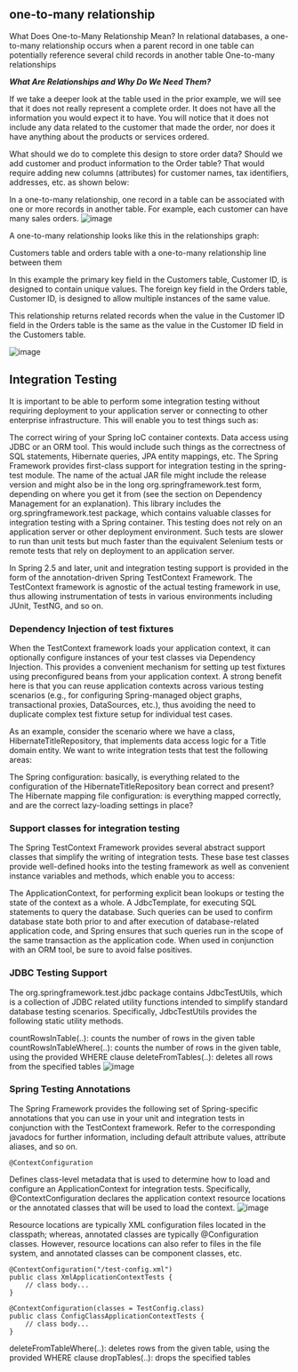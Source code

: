 ## one-to-many relationship

What Does One-to-Many Relationship Mean? In relational databases, a one-to-many relationship occurs when a parent record in one table can potentially
reference several child
records in another table
One-to-many relationships

***What Are Relationships and Why Do We Need Them?***

If we take a deeper look at the table used in the prior example, we will see that it does not really represent a complete order. It does not have all the information you would expect it to have. You will notice that it does not include any data related to the customer that made the order, nor does it have anything about the products or services ordered.

What should we do to complete this design to store order data? Should we add customer and product information to the Order table? That would require adding new columns (attributes) for customer names, tax identifiers, addresses, etc. as shown below:

In a one-to-many relationship, one record in a table can be associated with one or more records in another table. For example, each customer can have many sales orders.
![image](https://user-images.githubusercontent.com/97823170/160113571-1bc7c1d8-4e62-4fb5-99da-4b4d7c46881e.png)

A one-to-many relationship looks like this in the relationships graph:

Customers table and orders table with a one-to-many relationship line between them

In this example the primary key field in the Customers table, Customer ID, is designed to contain unique values. The foreign key field in the Orders table, Customer ID, is designed to allow multiple instances of the same value.

This relationship returns related records when the value in the Customer ID field in the Orders table is the same as the value in the Customer ID field in the Customers table.

![image](https://user-images.githubusercontent.com/97823170/160113646-131a9a0f-071c-4293-a2ab-68d81577bde5.png)


## Integration Testing

It is important to be able to perform some integration testing without requiring deployment to your application server or connecting to other enterprise infrastructure. This will enable you to test things such as:

The correct wiring of your Spring IoC container contexts.
Data access using JDBC or an ORM tool. This would include such things as the correctness of SQL statements, Hibernate queries, JPA entity mappings, etc.
The Spring Framework provides first-class support for integration testing in the spring-test module. The name of the actual JAR file might include the release version and might also be in the long org.springframework.test form, depending on where you get it from (see the section on Dependency Management for an explanation). This library includes the org.springframework.test package, which contains valuable classes for integration testing with a Spring container. This testing does not rely on an application server or other deployment environment. Such tests are slower to run than unit tests but much faster than the equivalent Selenium tests or remote tests that rely on deployment to an application server.

In Spring 2.5 and later, unit and integration testing support is provided in the form of the annotation-driven Spring TestContext Framework.
The TestContext framework is agnostic of the actual testing framework in use, thus allowing instrumentation of tests in various environments including JUnit,
TestNG, and so on.

### Dependency Injection of test fixtures

When the TestContext framework loads your application context, it can optionally configure instances of your test classes via Dependency Injection. This provides a convenient mechanism for setting up test fixtures using preconfigured beans from your application context. A strong benefit here is that you can reuse application contexts across various testing scenarios (e.g., for configuring Spring-managed object graphs, transactional proxies, DataSources, etc.), thus avoiding the need to duplicate complex test fixture setup for individual test cases.

As an example, consider the scenario where we have a class, HibernateTitleRepository, that implements data access logic for a Title domain entity. We want to write integration tests that test the following areas:

The Spring configuration: basically, is everything related to the configuration of the HibernateTitleRepository bean correct and present?
The Hibernate mapping file configuration: is everything mapped correctly, and are the correct lazy-loading settings in place?

### Support classes for integration testing

The Spring TestContext Framework provides several abstract support classes that simplify the writing of integration tests. These base test classes provide well-defined hooks into the testing framework as well as convenient instance variables and methods, which enable you to access:

The ApplicationContext, for performing explicit bean lookups or testing the state of the context as a whole.
A JdbcTemplate, for executing SQL statements to query the database. Such queries can be used to confirm
database state both prior to and after execution of database-related application code, and Spring ensures that
such queries run in the scope of the same transaction as the application code. When used in conjunction with an ORM tool, be sure to avoid false positives.

### JDBC Testing Support

The org.springframework.test.jdbc package contains JdbcTestUtils, which is a collection of JDBC related utility functions intended to simplify standard database testing scenarios. Specifically, JdbcTestUtils provides the following static utility methods.

countRowsInTable(..): counts the number of rows in the given table
countRowsInTableWhere(..): counts the number of rows in the given table, using the provided WHERE clause
deleteFromTables(..): deletes all rows from the specified tables
![image](https://user-images.githubusercontent.com/97823170/160114921-fe6363db-cfb8-4125-af7b-726536f1fdd6.png)

### Spring Testing Annotations
The Spring Framework provides the following set of Spring-specific annotations that you can use in your unit and integration tests in conjunction with the TestContext framework. Refer to the corresponding javadocs for further information, including default attribute values, attribute aliases, and so on.

``` @ContextConfiguration ```

Defines class-level metadata that is used to determine how to load and configure an ApplicationContext for integration tests. Specifically, @ContextConfiguration declares the application context resource locations or the annotated classes that will be used to load the context.
![image](https://user-images.githubusercontent.com/97823170/160115016-8b3daa36-5082-407f-9988-455607335e1e.png)

Resource locations are typically XML configuration files located in the classpath; whereas, annotated classes are typically @Configuration classes. However, resource locations can also refer to files in the file system, and annotated classes can be component classes, etc.
```
@ContextConfiguration("/test-config.xml")
public class XmlApplicationContextTests {
    // class body...
}
```
```
@ContextConfiguration(classes = TestConfig.class)
public class ConfigClassApplicationContextTests {
    // class body...
}
```

deleteFromTableWhere(..): deletes rows from the given table, using the provided WHERE clause
dropTables(..): drops the specified tables
